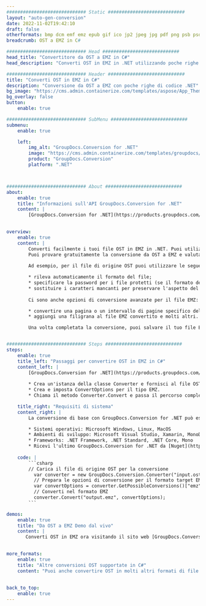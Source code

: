 ```yaml
---
############################# Static ############################
layout: "auto-gen-conversion"
date: 2022-11-02T19:42:10
draft: false
otherformats: bmp dcm emf emz epub gif ico jp2 jpeg jpg pdf png psb psd svg svgz tex tga tif tiff webp wmf wmz xps
breadcrumb: OST a EMZ in C#

############################# Head ############################
head_title: "Convertitore da OST a EMZ in C#"
head_description: "Converti OST in EMZ in .NET utilizzando poche righe di codice. Utilizza l'API di conversione dei documenti di GroupDocs per convertire oltre 160 formati di file."

############################# Header ############################
title: "Converti OST in EMZ in C#"
description: "Conversione da OST a EMZ con poche righe di codice .NET"
bg_image: "https://cms.admin.containerize.com/templates/aspose/App_Themes/V3/images/bg/header1.png"
bg_overlay: false
button:
    enable: true

############################# SubMenu ############################
submenu:
    enable: true

    left:
        img_alt: "GroupDocs.Conversion for .NET"
        image: "https://cms.admin.containerize.com/templates/groupdocs/images/product-logos/90x90-noborder/groupdocs-conversion-net.png"
        product: "GroupDocs.Conversion"
        platform: ".NET"



############################# About ############################
about:
    enable: true
    title: "Informazioni sull'API GroupDocs.Conversion for .NET"
    content: |
        [GroupDocs.Conversion for .NET](https://products.groupdocs.com/conversion/net/) può essere utilizzato per convertire Microsoft Word, Excel, PowerPoint, PDF, Visio e altri formati. GroupDocs.Conversion è un'API standalone adatta per sistemi interni e back-end in cui sono richieste prestazioni elevate. Non dipende da alcun software come Microsoft o Open Office.
    

overview:
    enable: true
    content: |
        Converti facilmente i tuoi file OST in EMZ in .NET. Puoi utilizzare solo un paio di righe di codice C# in qualsiasi piattaforma a tua scelta come: Windows, Linux, macOS.
        Puoi provare gratuitamente la conversione da OST a EMZ e valutare la qualità dei risultati della conversione. Insieme a semplici scenari di conversione di file, puoi provare opzioni più avanzate per caricare il file di origine OST e per salvare il risultato di output EMZ. 
        
        Ad esempio, per il file di origine OST puoi utilizzare le seguenti opzioni di caricamento:

        * rileva automaticamente il formato del file;
        * specificare la password per i file protetti (se il formato del file lo supporta);
        * sostituire i caratteri mancanti per preservare l'aspetto del documento.
        
        Ci sono anche opzioni di conversione avanzate per il file EMZ:

        * convertire una pagina o un intervallo di pagine specifico del documento;
        * aggiungi una filigrana al file EMZ convertito e molti altri.

        Una volta completata la conversione, puoi salvare il tuo file EMZ nel percorso del file locale o in qualsiasi archivio di terze parti come FTP, Amazon S3, Google Drive, Dropbox ecc. Nota: per convertire OST in {{ TO}} non è necessario alcun software aggiuntivo installato, come MS Office, Open Office, Adobe Acrobat Reader ecc.


############################# Steps ############################
steps:
    enable: true
    title_left: "Passaggi per convertire OST in EMZ in C#"
    content_left: |
        [GroupDocs.Conversion for .NET](https://products.groupdocs.com/conversion/net/) consente agli sviluppatori di convertire facilmente un file OST in EMZ con poche righe di codice.
        
        * Crea un'istanza della classe Converter e fornisci al file OST il percorso completo
        * Crea e imposta ConvertOptions per il tipo EMZ.
        * Chiama il metodo Converter.Convert e passa il percorso completo e il formato (EMZ) come parametro

    title_right: "Requisiti di sistema"
    content_right: |
        La conversione di base con GroupDocs.Conversion for .NET può essere eseguita in pochi semplici passaggi. Le nostre API sono supportate su tutte le principali piattaforme e sistemi operativi. Prima di eseguire il codice seguente, assicurati di avere i seguenti prerequisiti installati sul tuo sistema.

        * Sistemi operativi: Microsoft Windows, Linux, MacOS
        * Ambienti di sviluppo: Microsoft Visual Studio, Xamarin, MonoDevelop
        * Frameworks: .NET Framework, .NET Standard, .NET Core, Mono
        * Ricevi l'ultimo GroupDocs.Conversion for .NET da [Nuget](https://www.nuget.org/packages/groupdocs.conversion)
         
    code: |
        ```csharp    
        // Carica il file di origine OST per la conversione
          var converter = new GroupDocs.Conversion.Converter("input.ost");
          // Prepara le opzioni di conversione per il formato target EMZ
          var convertOptions = converter.GetPossibleConversions()["emz"].ConvertOptions;
          // Converti nel formato EMZ
          converter.Convert("output.emz", convertOptions);
        ```

demos:
    enable: true
    title: "Da OST a EMZ Demo dal vivo"
    content: |
       Converti OST in EMZ ora visitando il sito web [GroupDocs.Conversion App](https://products.groupdocs.app/conversion/family). La demo online presenta i seguenti vantaggi
          

more_formats:
    enable: true
    title: "Altre conversioni OST supportate in C#"
    content: "Puoi anche convertire OST in molti altri formati di file. Si prega di consultare l'elenco di seguito."
       
       
back_to_top:
    enable: true
---
```

